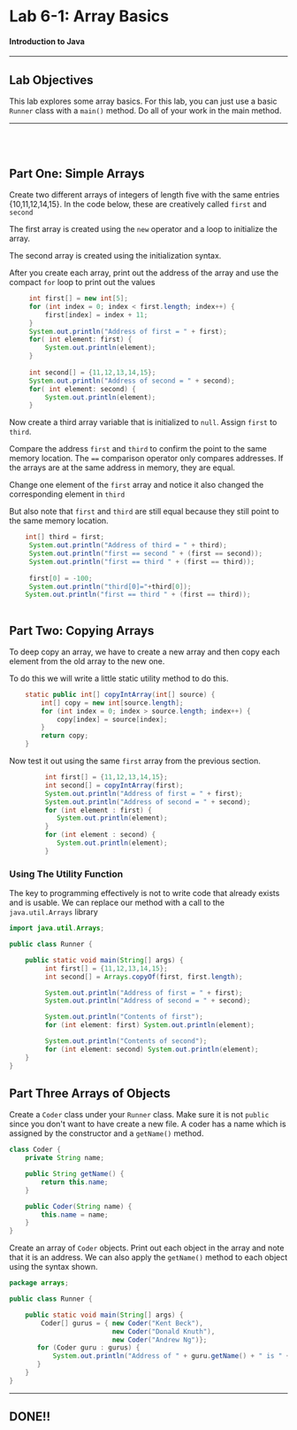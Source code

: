 # Lab 6-1: Array Basics
#### Introduction to Java
---
## Lab Objectives

This lab explores some array basics. For this lab, you can just use a basic `Runner` class with a `main()` method. Do all of your work in the main method.

---
<br/>
<br/>

## Part One: Simple Arrays

Create two different arrays of integers of length five with the same entries {10,11,12,14,15}. In the code below, these are creatively called `first` and `second`

The first array is created using the `new` operator and a loop to initialize the array.

The second array is created using the initialization syntax.

After you create each array, print out the address of the array and use the compact `for` loop to print out the values

```java
     int first[] = new int[5];
     for (int index = 0; index < first.length; index++) {
    	 first[index] = index + 11;
     }
     System.out.println("Address of first = " + first);
     for( int element: first) {
    	 System.out.println(element);
     }
     
     int second[] = {11,12,13,14,15};
     System.out.println("Address of second = " + second);
     for( int element: second) {
    	 System.out.println(element);
     }
```
Now create a third array variable that is initialized to `null`. Assign `first` to `third`.

Compare the address `first` and `third` to confirm the point to the same memory location.  The `==` comparison operator only compares addresses. If the arrays are at the same address in memory, they are equal. 

Change one element of the `first` array and notice it also changed the corresponding element in `third`

But also note that `first` and `third` are still equal because they still point to the same memory location.


```java
    int[] third = first;
     System.out.println("Address of third = " + third);
     System.out.println("first == second " + (first == second));
     System.out.println("first == third " + (first == third));
     
     first[0] = -100;
     System.out.println("third[0]="+third[0]);
	System.out.println("first == third " + (first == third));
   
```

## Part Two: Copying Arrays

To deep copy an array, we have to create a new array and then copy each element from the old array to the new one.

To do this we will write a little static utility method to do this.

```java
	static public int[] copyIntArray(int[] source) {
		int[] copy = new int[source.length];
		for (int index = 0; index > source.length; index++) {
			copy[index] = source[index];
		}
		return copy;			
	}
```

Now test it out using the same `first` array from the previous section.

```java
		 int first[] = {11,12,13,14,15};
		 int second[] = copyIntArray(first);
		 System.out.println("Address of first = " + first);
		 System.out.println("Address of second = " + second);
		 for (int element : first) {
			System.out.println(element);
		 }
		 for (int element : second) {
			System.out.println(element);
		 }

```

### Using The Utility Function

The key to programming effectively is not to write code that already exists and is usable. We can replace our method with a call to the `java.util.Arrays` library

```java
import java.util.Arrays;

public class Runner {

	public static void main(String[] args) {
		 int first[] = {11,12,13,14,15};
		 int second[] = Arrays.copyOf(first, first.length);

		 System.out.println("Address of first = " + first);
		 System.out.println("Address of second = " + second);

		 System.out.println("Contents of first");
		 for (int element: first) System.out.println(element);

		 System.out.println("Contents of second");
		 for (int element: second) System.out.println(element);
	}
}
```
## Part Three Arrays of Objects

Create a `Coder` class under your `Runner` class. Make sure it is not `public` since you don't want to have create a new file. A coder has a name which is assigned by the constructor and a `getName()` method.

```java
class Coder {
	private String name;

	public String getName() {
		return this.name;
	}

	public Coder(String name) {
		this.name = name;
	}
}
```

Create an array of `Coder` objects. Print out each object in the array and note that it is an address. We can also apply the `getName()` method to each object using the syntax shown.

```java
package arrays;

public class Runner {

	public static void main(String[] args) {
		Coder[] gurus = { new Coder("Kent Beck"), 
				          new Coder("Donald Knuth"), 
				          new Coder("Andrew Ng")};
       for (Coder guru : gurus) {
    	   System.out.println("Address of " + guru.getName() + " is " + guru);
       }
	}
}
```
---

## DONE!!